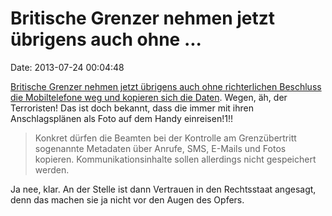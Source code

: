 Britische Grenzer nehmen jetzt übrigens auch ohne \...
======================================================

Date: 2013-07-24 00:04:48

[Britische Grenzer nehmen jetzt übrigens auch ohne richterlichen
Beschluss die Mobiltelefone weg und kopieren sich die
Daten](http://derstandard.at/1373512771289/Britische-Grenzbeamte-duerfen-Handys-abnehmen-und-Daten-speichern).
Wegen, äh, der Terroristen! Das ist doch bekannt, dass die immer mit
ihren Anschlagsplänen als Foto auf dem Handy einreisen!1!!

> Konkret dürfen die Beamten bei der Kontrolle am Grenzübertritt
> sogenannte Metadaten über Anrufe, SMS, E-Mails und Fotos kopieren.
> Kommunikationsinhalte sollen allerdings nicht gespeichert werden.

Ja nee, klar. An der Stelle ist dann Vertrauen in den Rechtsstaat
angesagt, denn das machen sie ja nicht vor den Augen des Opfers.
